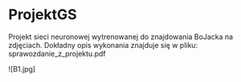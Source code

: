 # ProjektGS

Projekt sieci neuronowej wytrenowanej do znajdowania BoJacka na zdjęciach.
Dokładny opis wykonania znajduje się w pliku: sprawozdanie_z_projektu.pdf

![B1.jpg]
